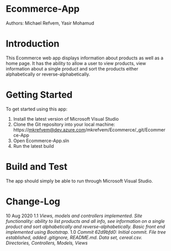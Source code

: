# Ecommerce-App
Authors: Michael Refvem, Yasir Mohamud

# Introduction 
This Ecommerce web app displays information about products as well as a home page. It has the ability to allow a user to view products, view information about a single product and sort the products either alphabetically or reverse-alphabetically. 

# Getting Started
To get started using this app:
1.	Install the latest version of Microsoft Visual Studio
2.	Clone the Git repository into your local machine: https://mkrefvem@dev.azure.com/mkrefvem/Ecommerce/_git/Ecommerce-App
3.	Open Ecommerce-App.sln
4.	Run the latest build

# Build and Test
The app should simply be able to run through Microsoft Visual Studio. 

# Change-Log

10 Aug 2020
1.1 *Views, models and controllers implemented. Site functionality: ability to list products and all info, see information on a single product and sort alphabetically and reverse-alphabetically. Basic front end implemented using Bootstrap.*
1.0 *Commit 62d9bfd0: Initial commit. File tree established, added .gitignore, README.md. Data set, cereal.csv. Directories, Controllers, Models, Views*